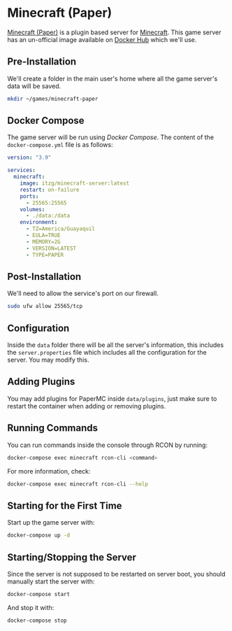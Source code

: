 # Minecraft (Paper)

[Minecraft (Paper)](https://papermc.io/) is a plugin based server for [Minecraft](https://minecraft.net). This game server has an un-official image available on [Docker Hub](https://hub.docker.com/r/itzg/minecraft-server) which we'll use.

## Pre-Installation

We'll create a folder in the main user's home where all the game server's data will be saved.

```bash
mkdir ~/games/minecraft-paper
```

## Docker Compose

The game server will be run using *Docker Compose*. The content of the `docker-compose.yml` file is as follows:

```yaml
version: "3.9"

services:
  minecraft:
    image: itzg/minecraft-server:latest
    restart: on-failure
    ports:
      - 25565:25565
    volumes:
      - ./data:/data
    environment:
      - TZ=America/Guayaquil
      - EULA=TRUE
      - MEMORY=2G
      - VERSION=LATEST
      - TYPE=PAPER
```

## Post-Installation

We'll need to allow the service's port on our firewall.

```bash
sudo ufw allow 25565/tcp
```

## Configuration

Inside the `data` folder there will be all the server's information, this includes the `server.properties` file which includes all the configuration for the server. You may modify this.

## Adding Plugins

You may add plugins for PaperMC inside `data/plugins`, just make sure to restart the container when adding or removing plugins.

## Running Commands

You can run commands inside the console through RCON by running:

```bash
docker-compose exec minecraft rcon-cli <command>
```

For more information, check:

```bash
docker-compose exec minecraft rcon-cli --help
```

## Starting for the First Time

Start up the game server with:

```bash
docker-compose up -d
```

## Starting/Stopping the Server

Since the server is not supposed to be restarted on server boot, you should manually start the server with:

```bash
docker-compose start
```

And stop it with:

```bash
docker-compose stop
```
